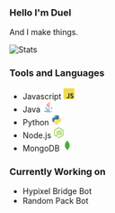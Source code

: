 ### Hello I'm Duel
And I make things.

![Stats](https://github-readme-stats.vercel.app/api?username=dueel&show_icons=true&theme=transparent&hide_border=true&bg_color=00000000&locale=en)

### Tools and Languages
- Javascript <img src="https://raw.githubusercontent.com/devicons/devicon/master/icons/javascript/javascript-original.svg" height="20">
- Java <img src="https://raw.githubusercontent.com/devicons/devicon/master/icons/java/java-original.svg" height="20">
- Python <img src="https://raw.githubusercontent.com/devicons/devicon/master/icons/python/python-original.svg" height="20"/>
- Node.js <img src="https://raw.githubusercontent.com/devicons/devicon/master/icons/nodejs/nodejs-plain.svg" height="20"/>
- MongoDB <img src="https://raw.githubusercontent.com/devicons/devicon/master/icons/mongodb/mongodb-plain.svg" height="20"/>

### Currently Working on
- Hypixel Bridge Bot
- Random Pack Bot
